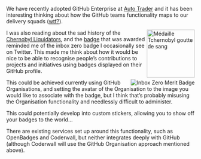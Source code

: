 We have recently adopted GitHub Enterprise at [Auto Trader](http://www.autotrader.co.uk/) and it has been interesting thinking about how the GitHub teams functionality maps to our delivery squads ([wtf?](https://dl.dropboxusercontent.com/u/1018963/Articles/SpotifyScaling.pdf)). 

<a title="By Lamiot (Own work) [CC-BY-SA-2.5 (http://creativecommons.org/licenses/by-sa/2.5)], via Wikimedia Commons" href="http://commons.wikimedia.org/wiki/File%3AM%C3%A9daille_Tchernobyl_goutte_de_sang.jpg"><img align=right width="128" alt="Médaille Tchernobyl goutte de sang" src="http://upload.wikimedia.org/wikipedia/commons/6/61/M%C3%A9daille_Tchernobyl_goutte_de_sang.jpg"/></a>

I was also reading about the sad history of the [Chernobyl Liquidators](http://en.wikipedia.org/wiki/Liquidator_%28Chernobyl%29), and the [badge](http://commons.wikimedia.org/wiki/File%3AM%C3%A9daille_Tchernobyl_goutte_de_sang.jpg) that was awarded reminded me of 
the inbox zero badge I occasionally see on Twitter. This made me think about how it would be nice to be able to recognise people’s contributions to projects and initiatives using badges displayed on their GitHub profile.

<a title="Inbox Zero Merit Badge" href="http://www.nerdmeritbadges.com/products/inbox-zero"><img align=right alt="Inbox Zero Merit Badge" src="http://cdn.shopify.com/s/files/1/0031/3912/products/inbox_zero_large_small.png"/></a>

This could be achieved currently using GitHub Organisations, and setting the avatar of the Organisation to the image you would like to associate with the badge, but I think that’s probably misusing the Organisation functionality and needlessly difficult to administer.

This could potentially develop into custom stickers, allowing you to show off your badges to the world…

There are existing services set up around this functionality, such as OpenBadges and Coderwall, but neither integrates deeply with GitHub (although Coderwall will use the GitHub Organisation approach mentioned above).
